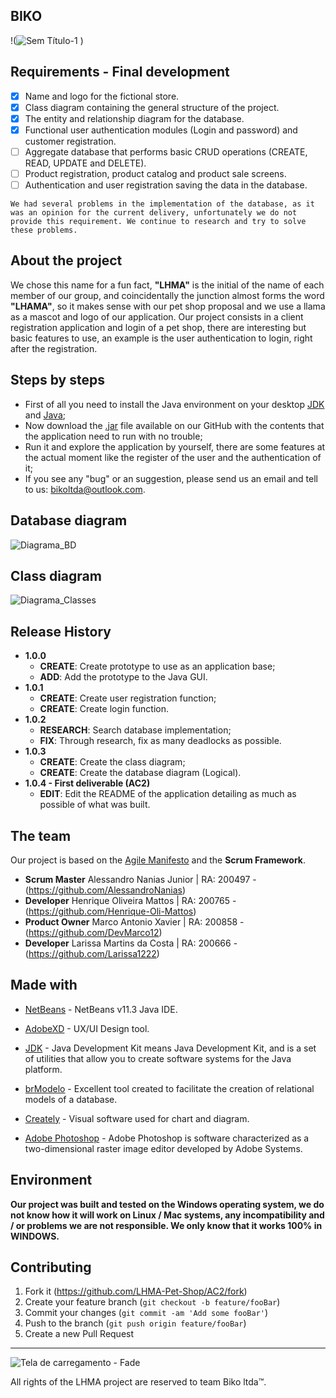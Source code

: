 ## BIKO

!(![Sem Título-1](https://user-images.githubusercontent.com/63882166/100658579-104e2100-332e-11eb-9e0e-7b2ba50c478b.png)
)

## Requirements - Final development

- [x] Name and logo for the fictional store. 
- [x] Class diagram containing the general structure of the project.
- [x] The entity and relationship diagram for the database.
- [x] Functional user authentication modules (Login and password) and customer registration.
- [ ] Aggregate database that performs basic CRUD operations (CREATE, READ, UPDATE and DELETE).
- [ ] Product registration, product catalog and product sale screens.
- [ ] Authentication and user registration saving the data in the database.

```
We had several problems in the implementation of the database, as it was an opinion for the current delivery, unfortunately we do not provide this requirement. We continue to research and try to solve these problems.
```

## About the project

We chose this name for a fun fact, <b>"LHMA"</b> is the initial of the name of each member of our group, and coincidentally the junction almost forms the word <b>"LHAMA"</b>, so it makes sense with our pet shop proposal and we use a llama as a mascot and logo of our application.
Our project consists in a client registration application and login of a pet shop, there are interesting but basic features to use, an example is the user authentication to login, right after the registration.

## Steps by steps

* First of all you need to install the Java environment on your desktop [JDK](https://www.oracle.com/br/java/technologies/javase/javase-jdk8-downloads.html) and [Java](https://www.java.com/pt-BR/);
* Now download the [.jar](https://github.com/LHMA-Pet-Shop/AC2/tree/main/dist) file available on our GitHub with the contents that the application need to run with no trouble;
* Run it and explore the application by yourself, there are some features at the actual moment like the register of the user and the authentication of it;
* If you see any "bug" or an suggestion, please send us an email and tell to us: bikoltda@outlook.com.

## Database diagram

![Diagrama_BD](https://user-images.githubusercontent.com/63882166/97508885-7c202100-195f-11eb-931f-46a064a144a2.png)

## Class diagram

![Diagrama_Classes](https://user-images.githubusercontent.com/63882166/97509830-15503700-1962-11eb-8885-e1834070925a.png)

## Release History

* <b>1.0.0</b>
    * **CREATE**: Create prototype to use as an application base;
    * **ADD**: Add the prototype to the Java GUI.
* <b>1.0.1</b>
    * **CREATE**: Create user registration function;
    * **CREATE**: Create login function.
* <b>1.0.2</b>
    * **RESEARCH**: Search database implementation;
    * **FIX**: Through research, fix as many deadlocks as possible.
* <b>1.0.3</b>
    * **CREATE**: Create the class diagram;
    * **CREATE**: Create the database diagram (Logical).
* <b>1.0.4 - First deliverable (AC2)</b>
    * **EDIT**: Edit the README of the application detailing as much as possible of what was built.

## The team

Our project is based on the [Agile Manifesto](https://agilemanifesto.org) and the <b>Scrum Framework</b>.

* <b>Scrum Master</b> Alessandro Nanias Junior | RA: 200497 - (https://github.com/AlessandroNanias)
* <b>Developer</b> Henrique Oliveira Mattos | RA: 200765 - (https://github.com/Henrique-Oli-Mattos)
* <b>Product Owner</b> Marco Antonio Xavier | RA: 200858 - (https://github.com/DevMarco12)
* <b>Developer</b> Larissa Martins da Costa | RA: 200666 - (https://github.com/Larissa1222)

## Made with
* [NetBeans](https://netbeans.org/) - NetBeans v11.3 Java IDE.
* [AdobeXD](https://www.adobe.com/br/products/xd.html) - UX/UI Design tool.
* [JDK](https://www.oracle.com/br/java/technologies/javase/javase-jdk8-downloads.html) - Java Development Kit means Java Development Kit, and is a set of utilities that allow you to create software systems for the Java platform.

* [brModelo](https://sourceforge.net/projects/brmodelo/) - Excellent tool created to facilitate the creation of relational models of a database.
* [Creately](https://creately.com/) - Visual software used for chart and diagram.
* [Adobe Photoshop](https://www.adobe.com/br/products/photoshop.html) - Adobe Photoshop is software characterized as a two-dimensional raster image editor developed by Adobe Systems.

## Environment

<b>Our project was built and tested on the Windows operating system, we do not know how it will work on Linux / Mac systems, any incompatibility and / or problems we are not responsible. We only know that it works 100% in WINDOWS.</b>
   
## Contributing

1. Fork it (<https://github.com/LHMA-Pet-Shop/AC2/fork>)
2. Create your feature branch (`git checkout -b feature/fooBar`)
3. Commit your changes (`git commit -am 'Add some fooBar'`)
4. Push to the branch (`git push origin feature/fooBar`)
5. Create a new Pull Request

---------------------------------------------------------------------------------------------------------------------------------------------------------------------------------

![Tela de carregamento - Fade](https://user-images.githubusercontent.com/63882166/99312635-17a90100-283d-11eb-9252-dbceeafc26db.png)

All rights of the LHMA project are reserved to team Biko ltda™.
